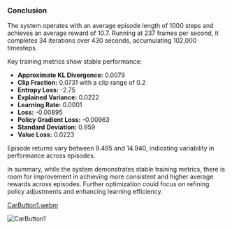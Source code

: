 ### Conclusion

The system operates with an average episode length of 1000 steps and achieves an average reward of 10.7. Running at 237 frames per second, it completes 34 iterations over 430 seconds, accumulating 102,000 timesteps.

Key training metrics show stable performance:
- **Approximate KL Divergence:** 0.0079
- **Clip Fraction:** 0.0731 with a clip range of 0.2
- **Entropy Loss:** -2.75
- **Explained Variance:** 0.0222
- **Learning Rate:** 0.0001
- **Loss:** -0.00895
- **Policy Gradient Loss:** -0.00963
- **Standard Deviation:** 0.959
- **Value Loss:** 0.0223

Episode returns vary between 9.495 and 14.940, indicating variability in performance across episodes.

In summary, while the system demonstrates stable training metrics, there is room for improvement in achieving more consistent and higher average rewards across episodes. Further optimization could focus on refining policy adjustments and enhancing learning efficiency.


[CarButton1.webm](https://github.com/Naveed776/Safe_expolration_RL_SafetyGym/assets/91262613/a7d8abcf-8e18-4bd4-b168-55e750db8806)



![CarButton1](https://github.com/Naveed776/Safe_expolration_RL_SafetyGym/assets/91262613/be01ae28-8a3b-4b15-aa95-9e1a5552ab42)
